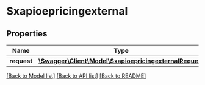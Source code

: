 # Sxapioepricingexternal

## Properties
Name | Type | Description | Notes
------------ | ------------- | ------------- | -------------
**request** | [**\Swagger\Client\Model\SxapioepricingexternalRequest**](SxapioepricingexternalRequest.md) |  | [optional] 

[[Back to Model list]](../README.md#documentation-for-models) [[Back to API list]](../README.md#documentation-for-api-endpoints) [[Back to README]](../README.md)



